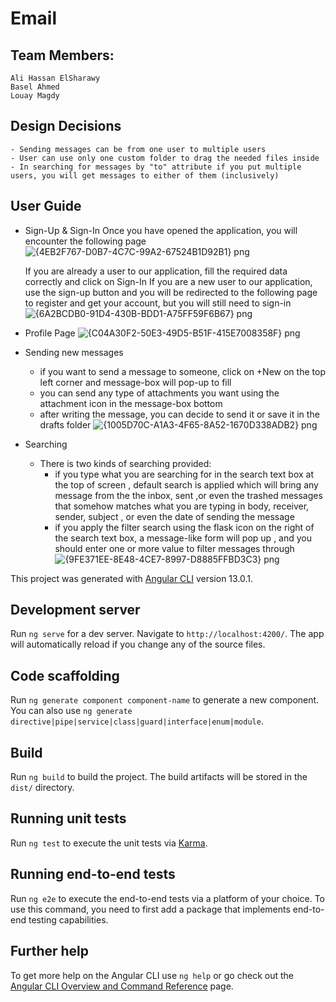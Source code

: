 # Email

## Team Members:
    Ali Hassan ElSharawy
    Basel Ahmed
    Louay Magdy

## Design Decisions
    - Sending messages can be from one user to multiple users
    - User can use only one custom folder to drag the needed files inside
    - In searching for messages by "to" attribute if you put multiple users, you will get messages to either of them (inclusively)

## User Guide
- Sign-Up & Sign-In
  Once you have opened the application, you will encounter the following page
  ![{4EB2F767-D0B7-4C7C-99A2-67524B1D92B1} png](https://user-images.githubusercontent.com/95590176/192006250-873c4aab-c217-4898-b25d-ba1781abd0fd.jpg)
        
  If you are already a user to our application, fill the required data correctly and click on Sign-In
  If you are a new user to our application, use the sign-up button and you will be redirected to the following page to register and get your account, but you will still need to sign-in
  ![{6A2BCDB0-91D4-430B-BDD1-A75FF59F6B67} png](https://user-images.githubusercontent.com/95590176/192006439-ab1977dc-f3d6-4fae-92c0-378a0061994d.jpg)

- Profile Page
  ![{C04A30F2-50E3-49D5-B51F-415E7008358F} png](https://user-images.githubusercontent.com/95590176/192006971-5a37fb93-70a4-4cc3-a7c3-c51c2dc6f02a.jpg)

- Sending new messages
  - if you want to send a message to someone, click on +New on the top left corner and message-box will pop-up to fill
  - you can send any type of attachments you want using the attachment icon in the message-box bottom           
  - after writing the message, you can decide to send it or save it in the drafts folder
  ![{1005D70C-A1A3-4F65-8A52-1670D338ADB2} png](https://user-images.githubusercontent.com/95590176/192007233-df910847-9ced-4d85-a65b-143ee9fa25d2.jpg)
  
- Searching
  - There is two kinds of searching provided:
     - if you type what you are searching for in the search text box at the top of screen , default search is applied which will bring any message from the the inbox, sent ,or even the trashed messages that somehow matches what you are typing in body, receiver, sender, subject , or even the date of sending the message
     - if you apply the filter search using the flask icon on the right of the search text box, a message-like form will pop up , and you should enter one or more value to filter messages through
     ![{9FE371EE-8E48-4CE7-8997-D8885FFBD3C3} png](https://user-images.githubusercontent.com/95590176/192007545-969f537f-4976-495d-a8e9-e22cc25a92a5.jpg)
  

This project was generated with [Angular CLI](https://github.com/angular/angular-cli) version 13.0.1.

## Development server

Run `ng serve` for a dev server. Navigate to `http://localhost:4200/`. The app will automatically reload if you change any of the source files.

## Code scaffolding

Run `ng generate component component-name` to generate a new component. You can also use `ng generate directive|pipe|service|class|guard|interface|enum|module`.

## Build

Run `ng build` to build the project. The build artifacts will be stored in the `dist/` directory.

## Running unit tests

Run `ng test` to execute the unit tests via [Karma](https://karma-runner.github.io).

## Running end-to-end tests

Run `ng e2e` to execute the end-to-end tests via a platform of your choice. To use this command, you need to first add a package that implements end-to-end testing capabilities.

## Further help

To get more help on the Angular CLI use `ng help` or go check out the [Angular CLI Overview and Command Reference](https://angular.io/cli) page.

